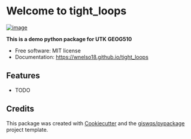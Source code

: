 # Welcome to tight_loops


[![image](https://img.shields.io/pypi/v/tight_loops.svg)](https://pypi.python.org/pypi/tight_loops)


**This is a demo python package for UTK GEOG510**


-   Free software: MIT license
-   Documentation: <https://wnelso18.github.io/tight_loops>
    

## Features

-   TODO

## Credits

This package was created with [Cookiecutter](https://github.com/cookiecutter/cookiecutter) and the [giswqs/pypackage](https://github.com/giswqs/pypackage) project template.
